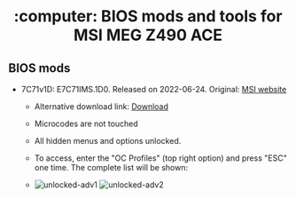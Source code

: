 <h1 align="center" >:computer: BIOS mods and tools for MSI MEG Z490 ACE</h1>

## BIOS mods

- 7C71v1D: E7C71IMS.1D0. Released on 2022-06-24. Original: [MSI website](https://www.msi.com/Motherboard/MEG-Z490-ACE/support#bios)
  - Alternative download link: [Download](https://drive.google.com/file/d/1oSdViBX7fqi9u1SkWdkgrfOaaG0fqgp0/view?usp=sharing)
  - Microcodes are not touched
  - All hidden menus and options unlocked.
  - To access, enter the "OC Profiles" (top right option) and press "ESC" one time. The complete list will be shown:

  - ![unlocked-adv1](https://user-images.githubusercontent.com/55766834/182792487-736f6676-e9ca-4224-955a-c1ea77466879.png) ![unlocked-adv2](https://user-images.githubusercontent.com/55766834/182792506-9f47303f-4d85-4a0f-93c4-5edc507c7118.png)
